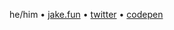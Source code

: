 he/him &bull; [jake.fun](https://jake.fun) &bull; [twitter](https://twitter.com/jake_albaugh) &bull; [codepen](https://codepen.io/jakealbaugh)
